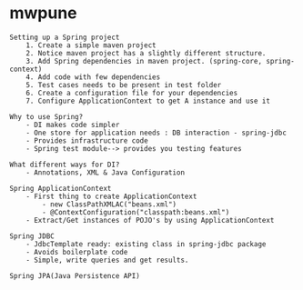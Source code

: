 # mwpune

    Setting up a Spring project
        1. Create a simple maven project
        2. Notice maven project has a slightly different structure.
        3. Add Spring dependencies in maven project. (spring-core, spring-context)
        4. Add code with few dependencies
        5. Test cases needs to be present in test folder
        6. Create a configuration file for your dependencies
        7. Configure ApplicationContext to get A instance and use it

    Why to use Spring?
        - DI makes code simpler
        - One store for application needs : DB interaction - spring-jdbc
        - Provides infrastructure code
        - Spring test module--> provides you testing features
    
    What different ways for DI?
        - Annotations, XML & Java Configuration
    
    Spring ApplicationContext
        - First thing to create ApplicationContext
            - new ClassPathXMLAC("beans.xml")
            - @ContextConfiguration("classpath:beans.xml")
        - Extract/Get instances of POJO's by using ApplicationContext
    
    Spring JDBC
        - JdbcTemplate ready: existing class in spring-jdbc package
        - Avoids boilerplate code
        - Simple, write queries and get results.

    Spring JPA(Java Persistence API) 